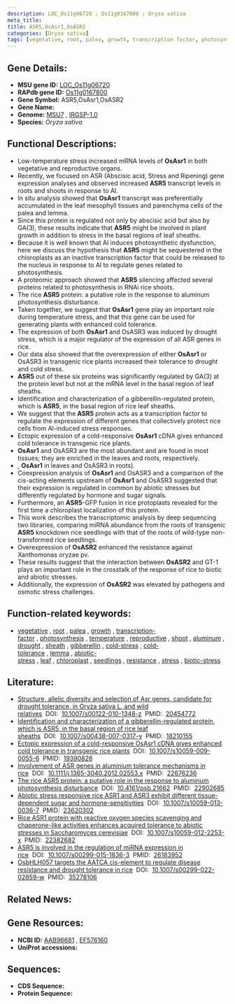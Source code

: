 ```yaml
---
description: LOC_Os11g06720 ; Os11g0167800 ; Oryza sativa
meta_title:
title: ASR5,OsAsr1,OsASR2
categories: [Oryza sativa]
tags: [vegetative, root, palea, growth, transcription factor, photosynthesis, temperature, reproductive, shoot, aluminum, drought, sheath, gibberellin, cold stress, cold tolerance, lemma, abiotic stress, leaf, chloroplast, seedlings, resistance, stress, biotic stress]
---
```


## Gene Details:
- **MSU gene ID:** [LOC_Os11g06720](http://rice.uga.edu/cgi-bin/ORF_infopage.cgi?orf=LOC_Os11g06720)  
- **RAPdb gene ID:** [Os11g0167800](https://rapdb.dna.affrc.go.jp/locus/?name=Os11g0167800)  
- **Gene Symbol:** ASR5,OsAsr1,OsASR2
- **Gene Name:**
- **Genome:**  [MSU7](http://rice.uga.edu/)&nbsp;,&nbsp;[IRGSP-1.0](https://rapdb.dna.affrc.go.jp/download/irgsp1.html)
- **Species:** *Oryza sativa*

## Functional Descriptions:
   - Low-temperature stress increased mRNA levels of **OsAsr1** in both vegetative and reproductive organs.
   - Recently, we focused on ASR (Abscisic acid, Stress and Ripening) gene expression analyses and observed increased **ASR5** transcript levels in roots and shoots in response to Al.
   - In situ analysis showed that **OsAsr1** transcript was preferentially accumulated in the leaf mesophyll tissues and parenchyma cells of the palea and lemma.
   - Since this protein is regulated not only by abscisic acid but also by GA(3), these results indicate that **ASR5** might be involved in plant growth in addition to stress in the basal regions of leaf sheaths.
   - Because it is well known that Al induces photosynthetic dysfunction, here we discuss the hypothesis that **ASR5** might be sequestered in the chloroplasts as an inactive transcription factor that could be released to the nucleus in response to Al to regulate genes related to photosynthesis.
   - A proteomic approach showed that **ASR5** silencing affected several proteins related to photosynthesis in RNAi rice shoots.
   - The rice **ASR5** protein: a putative role in the response to aluminum photosynthesis disturbance.
   - Taken together, we suggest that **OsAsr1** gene play an important role during temperature stress, and that this gene can be used for generating plants with enhanced cold tolerance.
   - The expression of both **OsAsr1** and OsASR3 was induced by drought stress, which is a major regulator of the expression of all ASR genes in rice.
   - Our data also showed that the overexpression of either **OsAsr1** or OsASR3 in transgenic rice plants increased their tolerance to drought and cold stress.
   - **ASR5** out of these six proteins was significantly regulated by GA(3) at the protein level but not at the mRNA level in the basal region of leaf sheaths.
   - Identification and characterization of a gibberellin-regulated protein, which is **ASR5**, in the basal region of rice leaf sheaths.
   - We suggest that the **ASR5** protein acts as a transcription factor to regulate the expression of different genes that collectively protect rice cells from Al-induced stress responses.
   - Ectopic expression of a cold-responsive **OsAsr1** cDNA gives enhanced cold tolerance in transgenic rice plants.
   - **OsAsr1** and OsASR3 are the most abundant and are found in most tissues; they are enriched in the leaves and roots, respectively.
   - , **OsAsr1** in leaves and OsASR3 in roots).
   - Coexpression analysis of **OsAsr1** and OsASR3 and a comparison of the cis-acting elements upstream of **OsAsr1** and OsASR3 suggested that their expression is regulated in common by abiotic stresses but differently regulated by hormone and sugar signals.
   - Furthermore, an **ASR5**-GFP fusion in rice protoplasts revealed for the first time a chloroplast localization of this protein.
   - This work describes the transcriptomic analysis by deep sequencing two libraries, comparing miRNA abundance from the roots of transgenic **ASR5** knockdown rice seedlings with that of the roots of wild-type non-transformed rice seedlings.
   - Overexpression of **OsASR2** enhanced the resistance against Xanthomonas oryzae pv.
   - These results suggest that the interaction between **OsASR2** and GT-1 plays an important role in the crosstalk of the response of rice to biotic and abiotic stresses.
   - Additionally, the expression of **OsASR2** was elevated by pathogens and osmotic stress challenges.

## Function-related keywords:
   - [vegetative](/tags/vegetative/)&nbsp;,&nbsp;[root](/tags/root/)&nbsp;,&nbsp;[palea](/tags/palea/)&nbsp;,&nbsp;[growth](/tags/growth/)&nbsp;,&nbsp;[transcription-factor](/tags/transcription-factor/)&nbsp;,&nbsp;[photosynthesis](/tags/photosynthesis/)&nbsp;,&nbsp;[temperature](/tags/temperature/)&nbsp;,&nbsp;[reproductive](/tags/reproductive/)&nbsp;,&nbsp;[shoot](/tags/shoot/)&nbsp;,&nbsp;[aluminum](/tags/aluminum/)&nbsp;,&nbsp;[drought](/tags/drought/)&nbsp;,&nbsp;[sheath](/tags/sheath/)&nbsp;,&nbsp;[gibberellin](/tags/gibberellin/)&nbsp;,&nbsp;[cold-stress](/tags/cold-stress/)&nbsp;,&nbsp;[cold-tolerance](/tags/cold-tolerance/)&nbsp;,&nbsp;[lemma](/tags/lemma/)&nbsp;,&nbsp;[abiotic-stress](/tags/abiotic-stress/)&nbsp;,&nbsp;[leaf](/tags/leaf/)&nbsp;,&nbsp;[chloroplast](/tags/chloroplast/)&nbsp;,&nbsp;[seedlings](/tags/seedlings/)&nbsp;,&nbsp;[resistance](/tags/resistance/)&nbsp;,&nbsp;[stress](/tags/stress/)&nbsp;,&nbsp;[biotic-stress](/tags/biotic-stress/)

## Literature:
   - [Structure, allelic diversity and selection of Asr genes, candidate for drought tolerance, in Oryza sativa L. and wild relatives](https://www.doi.org/10.1007/s00122-010-1348-z)&nbsp;&nbsp;DOI:&nbsp;&nbsp;[10.1007/s00122-010-1348-z](https://www.doi.org/10.1007/s00122-010-1348-z)&nbsp;&nbsp;PMID:&nbsp;&nbsp;[20454772](https://pubmed.ncbi.nlm.nih.gov/20454772/)
   - [Identification and characterization of a gibberellin-regulated protein, which is ASR5, in the basal region of rice leaf sheaths](https://www.doi.org/10.1007/s00438-007-0317-y)&nbsp;&nbsp;DOI:&nbsp;&nbsp;[10.1007/s00438-007-0317-y](https://www.doi.org/10.1007/s00438-007-0317-y)&nbsp;&nbsp;PMID:&nbsp;&nbsp;[18210155](https://pubmed.ncbi.nlm.nih.gov/18210155/)
   - [Ectopic expression of a cold-responsive OsAsr1 cDNA gives enhanced cold tolerance in transgenic rice plants](https://www.doi.org/10.1007/s10059-009-0055-6)&nbsp;&nbsp;DOI:&nbsp;&nbsp;[10.1007/s10059-009-0055-6](https://www.doi.org/10.1007/s10059-009-0055-6)&nbsp;&nbsp;PMID:&nbsp;&nbsp;[19390826](https://pubmed.ncbi.nlm.nih.gov/19390826/)
   - [Involvement of ASR genes in aluminium tolerance mechanisms in rice](https://www.doi.org/10.1111/j.1365-3040.2012.02553.x)&nbsp;&nbsp;DOI:&nbsp;&nbsp;[10.1111/j.1365-3040.2012.02553.x](https://www.doi.org/10.1111/j.1365-3040.2012.02553.x)&nbsp;&nbsp;PMID:&nbsp;&nbsp;[22676236](https://pubmed.ncbi.nlm.nih.gov/22676236/)
   - [The rice ASR5 protein: a putative role in the response to aluminum photosynthesis disturbance](https://www.doi.org/10.4161/psb.21662)&nbsp;&nbsp;DOI:&nbsp;&nbsp;[10.4161/psb.21662](https://www.doi.org/10.4161/psb.21662)&nbsp;&nbsp;PMID:&nbsp;&nbsp;[22902685](https://pubmed.ncbi.nlm.nih.gov/22902685/)
   - [Abiotic stress responsive rice ASR1 and ASR3 exhibit different tissue-dependent sugar and hormone-sensitivities](https://www.doi.org/10.1007/s10059-013-0036-7)&nbsp;&nbsp;DOI:&nbsp;&nbsp;[10.1007/s10059-013-0036-7](https://www.doi.org/10.1007/s10059-013-0036-7)&nbsp;&nbsp;PMID:&nbsp;&nbsp;[23620302](https://pubmed.ncbi.nlm.nih.gov/23620302/)
   - [Rice ASR1 protein with reactive oxygen species scavenging and chaperone-like activities enhances acquired tolerance to abiotic stresses in Saccharomyces cerevisiae](https://www.doi.org/10.1007/s10059-012-2253-x)&nbsp;&nbsp;DOI:&nbsp;&nbsp;[10.1007/s10059-012-2253-x](https://www.doi.org/10.1007/s10059-012-2253-x)&nbsp;&nbsp;PMID:&nbsp;&nbsp;[22382682](https://pubmed.ncbi.nlm.nih.gov/22382682/)
   - [ASR5 is involved in the regulation of miRNA expression in rice](https://www.doi.org/10.1007/s00299-015-1836-3)&nbsp;&nbsp;DOI:&nbsp;&nbsp;[10.1007/s00299-015-1836-3](https://www.doi.org/10.1007/s00299-015-1836-3)&nbsp;&nbsp;PMID:&nbsp;&nbsp;[26183952](https://pubmed.ncbi.nlm.nih.gov/26183952/)
   - [OsbHLH057 targets the AATCA cis-element to regulate disease resistance and drought tolerance in rice](https://www.doi.org/10.1007/s00299-022-02859-w)&nbsp;&nbsp;DOI:&nbsp;&nbsp;[10.1007/s00299-022-02859-w](https://www.doi.org/10.1007/s00299-022-02859-w)&nbsp;&nbsp;PMID:&nbsp;&nbsp;[35278106](https://pubmed.ncbi.nlm.nih.gov/35278106/)

## Related News:

## Gene Resources:
- **NCBI ID:**  [AAB96681](http://www.ncbi.nlm.nih.gov/nuccore/AAB96681)&nbsp;,&nbsp;[EF576160](http://www.ncbi.nlm.nih.gov/nuccore/EF576160)
- **UniProt accessions:** [](https://www.uniprot.org/uniprotkb//entry)

## Sequences:
- **CDS Sequence:**
- **Protein Sequence:**
